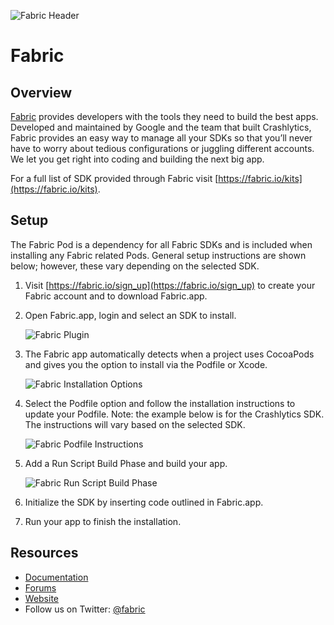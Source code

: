 ![Fabric Header](https://docs.fabric.io/ios/cocoapod-readmes/cocoapods-fabric-header.png)

# Fabric

## Overview

[Fabric](https://get.fabric.io) provides developers with the tools they need to build the best apps. Developed and maintained by Google and the team that built Crashlytics, Fabric provides an easy way to manage all your SDKs so that you’ll never have to worry about tedious configurations or juggling different accounts. We let you get right into coding and building the next big app.

For a full list of SDK provided through Fabric visit [https://fabric.io/kits](https://fabric.io/kits).

## Setup

The Fabric Pod is a dependency for all Fabric SDKs and is included when installing any Fabric related Pods. General setup instructions are shown below; however, these vary depending on the selected SDK.

1. Visit [https://fabric.io/sign_up](https://fabric.io/sign_up) to create your Fabric account and to download Fabric.app.

1. Open Fabric.app, login and select an SDK to install.

    ![Fabric Plugin](https://docs.fabric.io/ios/cocoapod-readmes/cocoapods-fabric-plugin.png)

1. The Fabric app automatically detects when a project uses CocoaPods and gives you the option to install via the Podfile or Xcode.

	![Fabric Installation Options](https://docs.fabric.io/ios/cocoapod-readmes/cocoapods-pod-installation-option.png)

1. Select the Podfile option and follow the installation instructions to update your Podfile. Note: the example below is for the Crashlytics SDK. The instructions will vary based on the selected SDK.

	![Fabric Podfile Instructions](https://docs.fabric.io/ios/cocoapod-readmes/cocoapods-podfile-instructions.png)

1. Add a Run Script Build Phase and build your app.

	![Fabric Run Script Build Phase](https://docs.fabric.io/ios/cocoapod-readmes/cocoapods-rsbp.png)

1. Initialize the SDK by inserting code outlined in Fabric.app.

1. Run your app to finish the installation.

## Resources

* [Documentation](https://docs.fabric.io/)
* [Forums](https://stackoverflow.com/questions/tagged/google-fabric)
* [Website](https://get.fabric.io)
* Follow us on Twitter: [@fabric](https://twitter.com/fabric)
